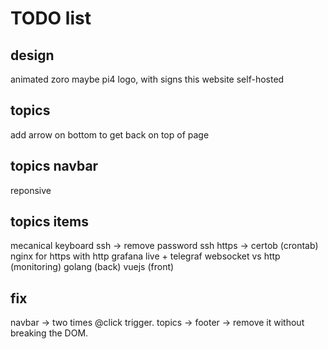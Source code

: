 # TODO list

## design
animated zoro
maybe pi4 logo, with signs this website self-hosted

## topics
add arrow on bottom to get back on top of page

## topics navbar
reponsive

## topics items
mecanical keyboard
ssh -> remove password ssh
https -> certob (crontab)
nginx for https with http
grafana live + telegraf websocket vs http (monitoring)
golang (back)
vuejs (front)

## fix
navbar -> two times @click trigger. 
topics -> footer -> remove it without breaking the DOM.